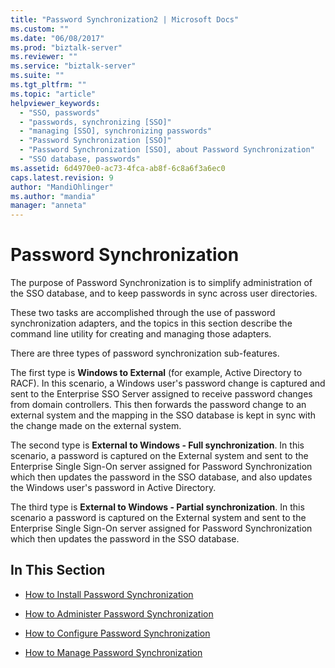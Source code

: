 ```yaml
---
title: "Password Synchronization2 | Microsoft Docs"
ms.custom: ""
ms.date: "06/08/2017"
ms.prod: "biztalk-server"
ms.reviewer: ""
ms.service: "biztalk-server"
ms.suite: ""
ms.tgt_pltfrm: ""
ms.topic: "article"
helpviewer_keywords: 
  - "SSO, passwords"
  - "passwords, synchronizing [SSO]"
  - "managing [SSO], synchronizing passwords"
  - "Password Synchronization [SSO]"
  - "Password Synchronization [SSO], about Password Synchronization"
  - "SSO database, passwords"
ms.assetid: 6d4970e0-ac73-4fca-ab8f-6c8a6f3a6ec0
caps.latest.revision: 9
author: "MandiOhlinger"
ms.author: "mandia"
manager: "anneta"
---
```

# Password Synchronization
The purpose of Password Synchronization is to simplify administration of the SSO database, and to keep passwords in sync across user directories.  
  
 These two tasks are accomplished through the use of password synchronization adapters, and the topics in this section describe the command line utility for creating and managing those adapters.  
  
 There are three types of password synchronization sub-features.  
  
 The first type is **Windows to External** (for example, Active Directory to RACF). In this scenario, a Windows user's password change is captured and sent to the Enterprise SSO Server assigned to receive password changes from domain controllers. This then forwards the password change to an external system and the mapping in the SSO database is kept in sync with the change made on the external system.  
  
 The second type is **External to Windows - Full synchronization**. In this scenario, a password is captured on the External system and sent to the Enterprise Single Sign-On server assigned for Password Synchronization which then updates the password in the SSO database, and also updates the Windows user's password in Active Directory.  
  
 The third type is **External to Windows - Partial synchronization**. In this scenario a password is captured on the External system and sent to the Enterprise Single Sign-On server assigned for Password Synchronization which then updates the password in the SSO database.  
  
## In This Section  
  
-   [How to Install Password Synchronization](../core/how-to-install-password-synchronization.md)  
  
-   [How to Administer Password Synchronization](../core/how-to-administer-password-synchronization.md)  
  
-   [How to Configure Password Synchronization](../core/how-to-configure-password-synchronization.md)  
  
-   [How to Manage Password Synchronization](../core/how-to-manage-password-synchronization.md)